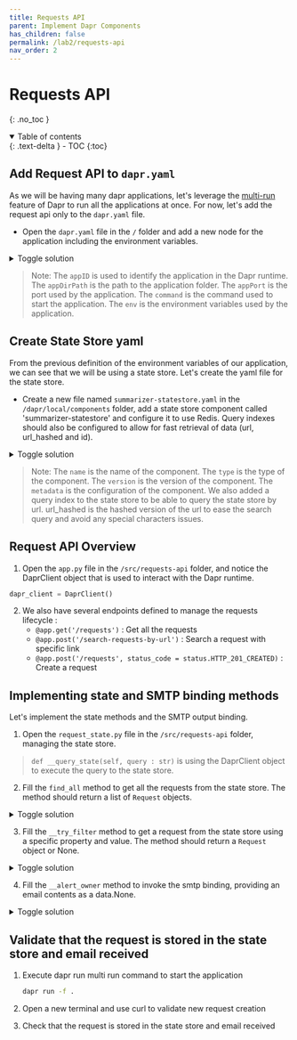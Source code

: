 ```yaml
---
title: Requests API
parent: Implement Dapr Components
has_children: false
permalink: /lab2/requests-api
nav_order: 2
---
```


# Requests API

{: .no_toc }

<details open markdown="block">
  <summary>
    Table of contents
  </summary>
  {: .text-delta }
- TOC
{:toc}
</details>

## Add Request API to `dapr.yaml`

As we will be having many dapr applications, let's leverage the [multi-run](https://docs.dapr.io/developing-applications/local-development/multi-app-dapr-run/) feature of Dapr to run all the applications at once. For now, let's add the request api only to the `dapr.yaml` file.

* Open the `dapr.yaml` file in the `/` folder and add a new node for the application including the environment variables.

<details markdown="block">
  <summary>
    Toggle solution
  </summary>

```yaml
- appID: summarizer-requests-api
  appDirPath: ./src/requests-api/
  appPort: 13000
  command: ["uvicorn", "app:app", "--host", "0.0.0.0", "--port", "13000"]
  env:
    STATE_STORE_NAME: "summarizer-statestore"
    STATE_STORE_QUERY_INDEX_NAME: "orgIndx"
    BINDING_SMTP: "summarizer-smtp"
    APP_PORT: 13000
```
</details>

> Note: The `appID` is used to identify the application in the Dapr runtime. The `appDirPath` is the path to the application folder. The `appPort` is the port used by the application. The `command` is the command used to start the application. The `env` is the environment variables used by the application.

## Create State Store yaml

From the previous definition of the environment variables of our application, we can see that we will be using a state store. Let's create the yaml file for the state store.

* Create a new file named `summarizer-statestore.yaml` in the `/dapr/local/components` folder, add a state store component called 'summarizer-statestore' and configure it to use Redis. Query indexes should also be configured to allow for fast retrieval of data (url, url_hashed and id).

<details markdown="block">
  <summary>
    Toggle solution
  </summary>

```yaml
apiVersion: dapr.io/v1alpha1
kind: Component
metadata:
  name: summarizer-statestore
spec:
  type: state.redis
  version: v1
  metadata:
  - name: redisHost
    value: localhost:6379
  - name: redisPassword
    value: ""
  - name: queryIndexes
    value: |
      [
        {
          "name": "orgIndx",
          "indexes": [
            {
              "key": "id",
              "type": "TEXT"
            },
            {
              "key": "url",
              "type": "TEXT"
            },
            {
              "key": "url_hashed",
              "type": "TEXT"
            }
          ]
        }
      ] 
```
</details>

> Note: The `name` is the name of the component. The `type` is the type of the component. The `version` is the version of the component. The `metadata` is the configuration of the component. We also added a query index to the state store to be able to query the state store by url. url_hashed is the hashed version of the url to ease the search query and avoid any special characters issues.

## Request API Overview

1. Open the `app.py` file in the `/src/requests-api` folder, and notice the DaprClient object that is used to interact with the Dapr runtime.
    
```python
dapr_client = DaprClient()
```
2. We also have several endpoints defined to manage the requests lifecycle :
    * `@app.get('/requests')` : Get all the requests
    * `@app.post('/search-requests-by-url')` : Search a request with specific link
    * `@app.post('/requests', status_code = status.HTTP_201_CREATED)` : Create a request

## Implementing state and SMTP binding methods

Let's implement the state methods and the SMTP output binding.

1. Open the `request_state.py` file in the `/src/requests-api` folder, managing the state store.

> `def __query_state(self, query : str)` is using the DaprClient object to execute the query to the state store.

2.  Fill the `find_all` method to get all the requests from the state store. The method should return a list of `Request` objects.

<details markdown="block">
  <summary>
    Toggle solution
  </summary>

{% raw %}
```python
def find_all(self, token: str = None):
try:
     # Paging are supported using token
     # see https://docs.dapr.io/developing-applications/building-blocks/state-management/howto-state-query-api/

     token = f", \"token\": \"{token}\"" if token is not None else ""
     query = '''
     {{
         "page": {{
             "limit": 100{0}
         }}
     }}
     '''.format(token)

     return self.__query_state(query)
except Exception as e:
    logging.error(
        f"Error while trying to find all requests within the dapr state store")
    logging.error(e)
    return []
```
{% endraw %}
</details>

3.   Fill the `__try_filter` method to get a request from the state store using a specific property and value. The method should return a `Request` object or None.

<details markdown="block">
  <summary>
    Toggle solution
  </summary>

{% raw %}
```python
def __try_filter(self, property : str, value : str):
    try:
        query = '''
        {{
            "filter": {{
                "EQ": {{ "{0}": "{1}" }}
            }}
        }}
        '''.format(property, value)        
        results = self.__query_state(query)
        return results[0] if len(results) > 0 else None
    except Exception as e:
        logging.error(
            f"Error while trying to find request using {property} and {value} within the dapr state store")
        logging.error(e)    
        return None
```
{% endraw %}
</details>

4.   Fill the `__alert_owner` method to invoke the smtp binding, providing an email contents as a data.None.

<details markdown="block">
  <summary>
    Toggle solution
  </summary>

{% raw %}
```python
def __alert_owner(self, request: SummarizeRequest):
    # Send email to requestor
    email_contents = """
    <html>
        <body>
            <p>Hi,</p>
            <p>Here is the summary for the article you requested:</p>
            <p><a href="{url}">{url}</a></p>
            <p>{summary}</p>
            <p>Thanks for using our service!</p>
        </body>
    </html>        
    """.format(url=request.get_url(), summary=request.get_summary())
    self.dapr_client.invoke_binding(
        binding_name=self.settings.binding_smtp,
        operation='create',
        data=json.dumps(email_contents),
        binding_metadata={
            "emailTo": request.get_email(),
            "subject": f"🎉 New Summary for {request.get_url()}!"
        }
    )
```
{% endraw %}
</details>

## Validate that the request is stored in the state store and email received

1. Execute dapr run multi run command to start the application

    ```bash
    dapr run -f .
    ``` 
2. Open a new terminal and use curl to validate new request creation

3. Check that the request is stored in the state store and email received